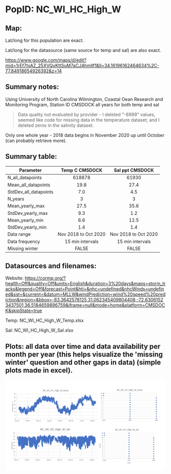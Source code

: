 # PopID: NC_WI_HC_High_W

## Map:

Lat/long for this population are exact.

Lat/long for the datasource (same source for temp and sal) are also exact.

https://www.google.com/maps/d/edit?mid=1rEf7tvAZ_25XVQyKttSuM7aCJ4hmllf1&ll=34.16196162464634%2C-77.84918654926392&z=14

## Summary notes:

Using University of North Carolina Wilmington, Coastal Oean Research and Monitoring Program, Station ID CMSDOCK all years for both temp and sal 

> Data quality not evaluated by provider - I deleted "-6999" values, seemed like code for missing data in the temperature dataset; and I deleted zeros in the salinity dataset.

Only one whole year - 
2018 data begins in November
2020 up until October (can probably retrieve more).

## Summary table:

| Parameter             |  Temp C CMSDOCK    | Sal ppt CMSDOCK    |
| ----------------------| :----------------: | :----------------: |
| N_all_datapoints      |        618878      |       61930        |
| Mean_all_datapoints   |        19.8        |       27.4         |
| StdDev_all_datapoints |        7.0         |       4.5          |
| N_years               |         3          |        3           |
| Mean_yearly_max       |       27.5         |     35.6           |
| StdDev_yearly_max     |        9.3         |       1.2          |
| Mean_yearly_min       |         6.6        |       12.5         |
| StdDev_yearly_min     |        1.4         |       1.4          |
| Data range            |Nov 2018 to Oct 2020|Nov 2018 to Oct 2020|
| Data frequency        |  15 min intervals  | 15 min intervals   |
| Missing winter        |       FALSE        |      FALSE         |

## Datasources and filenames:

Website: https://cormp.org/?health=Off&quality=Off&units=English&duration=3%20days&maps=storm_tracks&legend=Off&forecast=Point&hti=&nhc=undefined&nhcWinds=undefined&sst=&current=&datum=MLLW&windPrediction=wind%20speed%20prediction&region=&bbox=-83.3642578125,31.062345409804408,-72.63061523437501,36.5184659896759&iframe=null&mode=home&platform=CMSDOCK&skipState=true

Temp: NC_WI_HC_High_W_Temp.xlsx

Sal: NC_WI_HC_High_W_Sal.xlsx

## Plots: all data over time and data availability per month per year (this helps visualize the 'missing winter' question and other gaps in data) (simple plots made in excel).

![NC_WI_HC_High_W_summary_plots](../img/NC_WI_HC_High_W_summary_plots.png)
